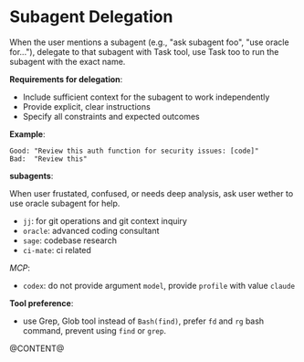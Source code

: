 # Subagent Delegation

When the user mentions a subagent (e.g., "ask subagent foo", "use oracle for..."), delegate to that subagent with Task tool, use Task too to run the subagent with the exact name.

**Requirements for delegation**:
- Include sufficient context for the subagent to work independently
- Provide explicit, clear instructions
- Specify all constraints and expected outcomes

**Example**:
```
Good: "Review this auth function for security issues: [code]"
Bad:  "Review this"
```

**subagents**:

When user frustated, confused, or needs deep analysis, ask user wether to use oracle subagent for help.

- `jj`: for git operations and git context inquiry
- `oracle`: advanced coding consultant
- `sage`: codebase research
- `ci-mate`: ci related

*MCP*:
- `codex`: do not provide argument `model`, provide `profile` with value `claude`

**Tool preference**:

- use Grep, Glob tool instead of `Bash(find)`, prefer `fd` and `rg` bash command, prevent using `find` or `grep`.

@CONTENT@
